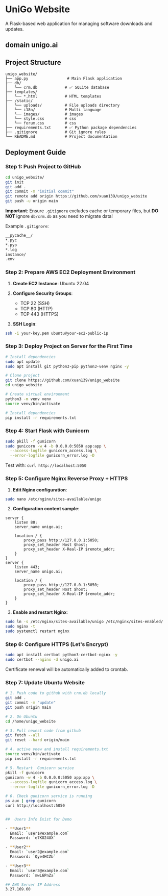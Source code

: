 # UniGo Website

A Flask-based web application for managing software downloads and updates.
## domain unigo.ai
## Project Structure

```
unigo_website/
├── app.py                 # Main Flask application
├── db/
│   └── crm.db            # ✅ SQLite database
├── templates/
│   └── *.html            # HTML templates
├── /static/
│   └── uploads/          # File uploads directory
│   └── i18n/             # Multi language
│   └── images/           # images
│   └── style.css         # css
│   └── forum.css         # css
├── requirements.txt      # ✅ Python package dependencies
├── .gitignore            # Git ignore rules
└── README.md             # Project documentation 
```

## Deployment Guide

### Step 1: Push Project to GitHub

```bash
cd unigo_website/
git init
git add .
git commit -m "initial commit"
git remote add origin https://github.com/xuan139/unigo_website
git push -u origin main
```

**Important**: Ensure `.gitignore` excludes cache or temporary files, but **DO NOT** ignore `db/crm.db` as you need to migrate data!

Example `.gitignore`:
```txt
__pycache__/
*.pyc
*.pyo
*.log
instance/
.env
```

### Step 2: Prepare AWS EC2 Deployment Environment

1. **Create EC2 Instance**: Ubuntu 22.04
2. **Configure Security Groups**:
   - TCP 22 (SSH)
   - TCP 80 (HTTP)
   - TCP 443 (HTTPS)

3. **SSH Login**:
```bash
ssh -i your-key.pem ubuntu@your-ec2-public-ip
```

### Step 3: Deploy Project on Server for the First Time

```bash
# Install dependencies
sudo apt update
sudo apt install git python3-pip python3-venv nginx -y

# Clone project
git clone https://github.com/xuan139/unigo_website
cd unigo_website

# Create virtual environment
python3 -m venv venv
source venv/bin/activate

# Install dependencies
pip install -r requirements.txt
```

### Step 4: Start Flask with Gunicorn

```bash
sudo pkill -f gunicorn
sudo gunicorn -w 4 -b 0.0.0.0:5050 app:app \
  --access-logfile gunicorn_access.log \
  --error-logfile gunicorn_error.log -D
```
Test with: `curl http://localhost:5050`

### Step 5: Configure Nginx Reverse Proxy + HTTPS

1. **Edit Nginx configuration**:
```bash
sudo nano /etc/nginx/sites-available/unigo
```

2. **Configuration content sample**:
```nginx
server {
    listen 80;
    server_name unigo.ai;

    location / {
        proxy_pass http://127.0.0.1:5050;
        proxy_set_header Host $host;
        proxy_set_header X-Real-IP $remote_addr;
    }
}
server {
    listen 443;
    server_name unigo.ai;

    location / {
        proxy_pass http://127.0.0.1:5050;
        proxy_set_header Host $host;
        proxy_set_header X-Real-IP $remote_addr;
    }
}

```

3. **Enable and restart Nginx**:
```bash
sudo ln -s /etc/nginx/sites-available/unigo /etc/nginx/sites-enabled/
sudo nginx -t
sudo systemctl restart nginx
```

### Step 6: Configure HTTPS (Let's Encrypt)

```bash
sudo apt install certbot python3-certbot-nginx -y
sudo certbot --nginx -d unigo.ai
```

Certificate renewal will be automatically added to crontab.



### Step 7: Update Ubuntu Website 

```bash
# 1. Push code to github with crm.db locally
git add .
git commit -m "update"
git push origin main

# 2. On Ubuntu 
cd /home/unigo_website

# 3. Pull newest code from github
git fetch --all
git reset --hard origin/main

# 4. active vnew and install requirements.txt
source venv/bin/activate
pip install -r requirements.txt

# 5. Restart  Gunicorn service
pkill -f gunicorn
gunicorn -w 4 -b 0.0.0.0:5050 app:app \
  --access-logfile gunicorn_access.log \
  --error-logfile gunicorn_error.log -D

# 6. Check gunicorn service is running 
ps aux | grep gunicorn
curl http://localhost:5050


##  Users Info Exist for Demo

- **User1**  
  Email: `user1@example.com`  
  Password: `e7KO24UX`

- **User2**  
  Email: `user2@example.com`  
  Password: `Qye4HCZb`

- **User3**  
  Email: `user3@example.com`  
  Password: `mwL6PnZa`

## AWS Server IP Address
3.27.169.60
